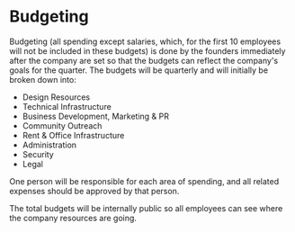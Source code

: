 # Budgeting

Budgeting (all spending except salaries, which, for the first 10 employees will not be included in these budgets) is done by the founders immediately after the company  are set so that the budgets can reflect the company's goals for the quarter. The budgets will be quarterly and will initially be broken down into:

* Design Resources
* Technical Infrastructure
* Business Development, Marketing & PR
* Community Outreach
* Rent & Office Infrastructure
* Administration
* Security
* Legal

One person will be responsible for each area of spending, and all related expenses should be approved by that person.

The total budgets will be internally public so all employees can see where the company resources are going.
